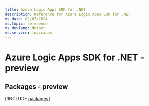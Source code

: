 ```yaml
---
title: Azure Logic Apps SDK for .NET
description: Reference for Azure Logic Apps SDK for .NET
ms.date: 02/07/2024
ms.topic: reference
ms.devlang: dotnet
ms.service: logicapps
---
```

# Azure Logic Apps SDK for .NET - preview
## Packages - preview
[!INCLUDE [packages](logic-apps-index.md)]